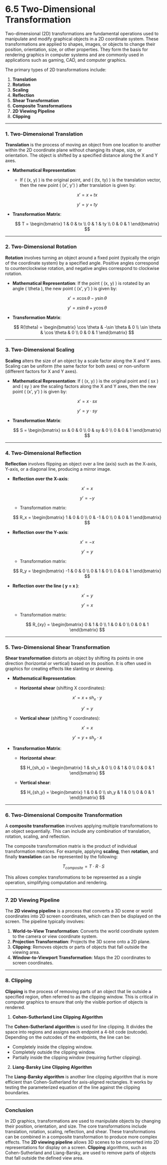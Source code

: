 # 6.5 Two-Dimensional Transformation

Two-dimensional (2D) transformations are fundamental operations used to manipulate and modify graphical objects in a 2D coordinate system. These transformations are applied to shapes, images, or objects to change their position, orientation, size, or other properties. They form the basis for rendering graphics in computer systems and are commonly used in applications such as gaming, CAD, and computer graphics.

The primary types of 2D transformations include:

1. **Translation**
2. **Rotation**
3. **Scaling**
4. **Reflection**
5. **Shear Transformation**
6. **Composite Transformations**
7. **2D Viewing Pipeline**
8. **Clipping**

***

### **1. Two-Dimensional Translation**

**Translation** is the process of moving an object from one location to another within the 2D coordinate plane without changing its shape, size, or orientation. The object is shifted by a specified distance along the X and Y axes.

*   **Mathematical Representation**:

    * If ( (x, y) ) is the original point, and ( (tx, ty) ) is the translation vector, then the new point ( (x', y') ) after translation is given by:

    $$
    x' = x + tx
    $$

    $$
    y' = y + ty
    $$
*   **Transformation Matrix**:

    $$
    T = \begin{bmatrix}
    1 & 0 & tx \\
    0 & 1 & ty \\
    0 & 0 & 1
    \end{bmatrix}
    $$

***

### **2. Two-Dimensional Rotation**

**Rotation** involves turning an object around a fixed point (typically the origin of the coordinate system) by a specified angle. Positive angles correspond to counterclockwise rotation, and negative angles correspond to clockwise rotation.

*   **Mathematical Representation**: If the point ( (x, y) ) is rotated by an angle ( \theta ), the new point ( (x', y') ) is given by:

    $$
    x' = x \cos \theta - y \sin \theta
    $$

    $$
    y' = x \sin \theta + y \cos \theta
    $$
*   **Transformation Matrix**:

    $$
    R(\theta) = \begin{bmatrix}
    \cos \theta & -\sin \theta & 0 \\
    \sin \theta & \cos \theta & 0 \\
    0 & 0 & 1
    \end{bmatrix}
    $$

***

### **3. Two-Dimensional Scaling**



**Scaling** alters the size of an object by a scale factor along the X and Y axes. Scaling can be uniform (the same factor for both axes) or non-uniform (different factors for X and Y axes).

*   **Mathematical Representation**: If ( (x, y) ) is the original point and ( sx ) and ( sy ) are the scaling factors along the X and Y axes, then the new point ( (x', y') ) is given by:

    $$
    x' = x \cdot sx
    $$

    $$
    y' = y \cdot sy
    $$
*   **Transformation Matrix**:

    $$
    S = \begin{bmatrix}
    sx & 0 & 0 \\
    0 & sy & 0 \\
    0 & 0 & 1
    \end{bmatrix}
    $$

***

### **4. Two-Dimensional Reflection**

**Reflection** involves flipping an object over a line (axis) such as the X-axis, Y-axis, or a diagonal line, producing a mirror image.

*   **Reflection over the X-axis**:

    $$
    x' = x
    $$

    $$
    y' = -y
    $$

    * Transformation matrix:

    $$
    R_x = \begin{bmatrix}
    1 & 0 & 0 \\
    0 & -1 & 0 \\
    0 & 0 & 1
    \end{bmatrix}
    $$
*   **Reflection over the Y-axis**:

    $$
    x' = -x
    $$

    $$
    y' = y
    $$

    * Transformation matrix:

    $$
    R_y = \begin{bmatrix}
    -1 & 0 & 0 \\
    0 & 1 & 0 \\
    0 & 0 & 1
    \end{bmatrix}
    $$
*   **Reflection over the line ( y = x )**:

    $$
    x' = y
    $$

    $$
    y' = x
    $$

    * Transformation matrix:

    $$
    R_{xy} = \begin{bmatrix}
    0 & 1 & 0 \\
    1 & 0 & 0 \\
    0 & 0 & 1
    \end{bmatrix}
    $$

***

### **5. Two-Dimensional Shear Transformation**

**Shear transformation** distorts an object by shifting its points in one direction (horizontal or vertical) based on its position. It is often used in graphics for creating effects like slanting or skewing.

*   **Mathematical Representation**:

    * **Horizontal shear** (shifting X coordinates):

    $$
    x' = x + sh_x \cdot y
    $$

    $$
    y' = y
    $$

    * **Vertical shear** (shifting Y coordinates):

    $$
    x' = x
    $$

    $$
    y' = y + sh_y \cdot x
    $$
*   **Transformation Matrix**:

    * **Horizontal shear**:

    $$
    H_{sh_x} = \begin{bmatrix}
    1 & sh_x & 0 \\
    0 & 1 & 0 \\
    0 & 0 & 1
    \end{bmatrix}
    $$

    * **Vertical shear**:

    $$
    H_{sh_y} = \begin{bmatrix}
    1 & 0 & 0 \\
    sh_y & 1 & 0 \\
    0 & 0 & 1
    \end{bmatrix}
    $$

***

### **6. Two-Dimensional Composite Transformation**

A **composite transformation** involves applying multiple transformations to an object sequentially. This can include any combination of translation, rotation, scaling, and reflection.

The composite transformation matrix is the product of individual transformation matrices. For example, applying **scaling**, then **rotation**, and finally **translation** can be represented by the following:

$$
T_{composite} = T \cdot R \cdot S
$$

This allows complex transformations to be represented as a single operation, simplifying computation and rendering.

***

### **7. 2D Viewing Pipeline**



The **2D viewing pipeline** is a process that converts a 3D scene or world coordinates into 2D screen coordinates, which can then be displayed on the screen. The pipeline typically involves:

1. **World-to-View Transformation**: Converts the world coordinate system to the camera or view coordinate system.
2. **Projection Transformation**: Projects the 3D scene onto a 2D plane.
3. **Clipping**: Removes objects or parts of objects that fall outside the viewing area.
4. **Window-to-Viewport Transformation**: Maps the 2D coordinates to screen coordinates.

***

### **8. Clipping**

**Clipping** is the process of removing parts of an object that lie outside a specified region, often referred to as the clipping window. This is critical in computer graphics to ensure that only the visible portion of objects is rendered.

1. **Cohen-Sutherland Line Clipping Algorithm**

The **Cohen-Sutherland algorithm** is used for line clipping. It divides the space into regions and assigns each endpoint a 4-bit code (outcode). Depending on the outcodes of the endpoints, the line can be:

* Completely inside the clipping window.
* Completely outside the clipping window.
* Partially inside the clipping window (requiring further clipping).

2. **Liang-Barsky Line Clipping Algorithm**

The **Liang-Barsky algorithm** is another line clipping algorithm that is more efficient than Cohen-Sutherland for axis-aligned rectangles. It works by testing the parameterized equation of the line against the clipping boundaries.

***

### Conclusion

In 2D graphics, transformations are used to manipulate objects by changing their position, orientation, and size. The core transformations include translation, rotation, scaling, reflection, and shear. These transformations can be combined in a composite transformation to produce more complex effects. The **2D viewing pipeline** allows 3D scenes to be converted into 2D representations for display on a screen. **Clipping** algorithms, such as Cohen-Sutherland and Liang-Barsky, are used to remove parts of objects that fall outside the defined view area.
